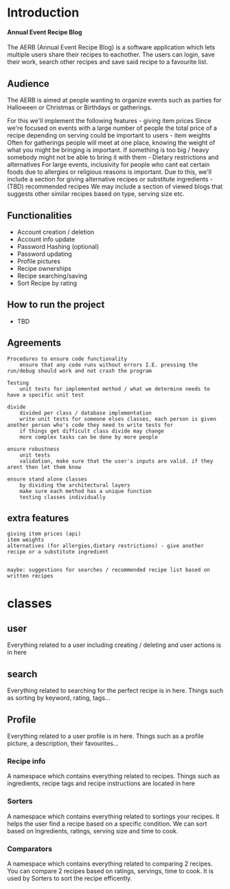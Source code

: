 
# Introduction
#### Annual Event Recipe Blog

The AERB (Annual Event Recipe Blog) is a software application which lets multiple users share their recipes to eachother. The users can login, save their work, search other recipes and save said recipe to a favourite list.
## Audience

The AERB is aimed at people wanting to organize events such as parties for Halloween or Christmas or Birthdays or gatherings.


For this we'll implement the following features
    - giving item prices
        Since we're focused on events with a large number of people the total price of a recipe depending on serving could be important to users
    - item weights
        Often for gatherings people will meet at one place, knowing the weight of what you might be bringing is important. If something is too big / heavy somebody might not be able to bring it with them
    - Dietary restrictions and alternatives
        For large events, inclusivity for people who cant eat certain foods due to allergies or religious reasons is important. Due to this, we'll include a section for giving alternative recipes or substitute ingredients
    - (TBD) recommended recipes
        We may include a section of viewed blogs that suggests other similar recipes based on type, serving size etc.


## Functionalities

- Account creation / deletion
- Account info update
- Password Hashing (optional)
- Password updating
- Profile pictures
- Recipe ownerships
- Recipe searching/saving
- Sort Recipe by rating

## How to run the project

- TBD

## Agreements
    Procedures to ensure code functionality
        ensure that any code runs without errors I.E. pressing the run/debug should work and not crash the program
    
    Testing
        unit tests for implemented method / what we determine needs to have a specific unit test

    divide
        divided per class / database implementation
        write unit tests for someone elses classes, each person is given another person who's code they need to write tests for
        if things get difficult class divide may change
        more complex tasks can be done by more people

    ensure robustness
        unit tests
        validation, make sure that the user's inputs are valid. if they arent then let them know
    
    ensure stand alone classes
        by dividing the architectural layers
        make sure each method has a unique function
        testing classes individually

## extra features
    giving item prices (api)
    item weights
    alternatives (for allergies,dietary restrictions) - give another recipe or a substitute ingredient


    maybe: suggestions for searches / recommended recipe list based on written recipes


# classes

## user
Everything related to a user including creating / deleting and user actions is in here

## search
Everything related to searching for the perfect recipe is in here. Things such as sorting by keyword, rating, tags...

## Profile
Everything related to a user profile is in here. Things such as a profile picture, a description, their favourites...

### Recipe info
A namespace which contains everything related to recipes. Things such as ingredients, recipe tags and recipe instructions are located in here

### Sorters
A namespace which contains everything related to sortings your recipes. It helps the user find a recipe based on a specific condition. We can sort based on Ingredients, ratings, serving size and time to cook. 

### Comparators
A namespace which contains everything related to comparing 2 recipes. You can compare 2 recipes based on ratings, servings, time to cook. It is used by Sorters to sort the recipe efficently.


